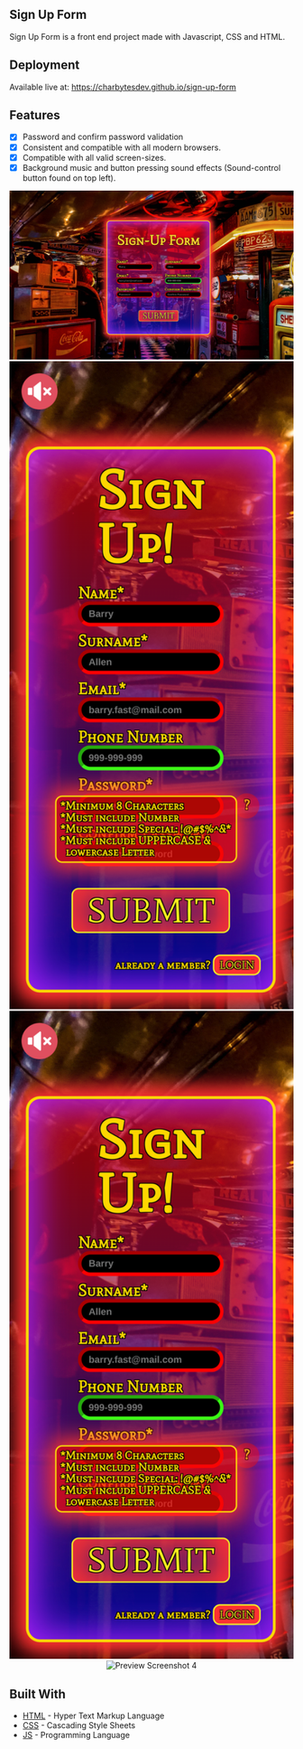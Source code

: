 ## Sign Up Form

Sign Up Form is a front end project made with Javascript, CSS and HTML.

## Deployment

Available live at: https://charbytesdev.github.io/sign-up-form

## Features

- [x] Password and confirm password validation
- [x] Consistent and compatible with all modern browsers.
- [x] Compatible with all valid screen-sizes.
- [x] Background music and button pressing sound effects (Sound-control button found on top left).

<div align="center">
 <img src="./img/preview_screenshot_01.png" alt="Preview Screenshot 1" width="800">
<img src="./img/preview_screenshot_03.png" alt="Preview Screenshot 2" width="800">
 <img src="./img/preview_screenshot_03.png" alt="Preview Screenshot 3" width="800">
 <img src="./img/preview_screenshot_04.png" alt="Preview Screenshot 4" width="800">

</div>

## Built With

- [HTML](https://developer.mozilla.org/en-US/docs/Web/HTML) - Hyper Text Markup Language
- [CSS](https://developer.mozilla.org/en-US/docs/Web/CSS) - Cascading Style Sheets
- [JS](https://developer.mozilla.org/en-US/docs/Web/JavaScript) - Programming Language
